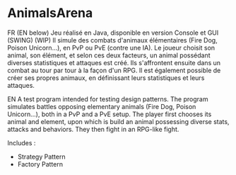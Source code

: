# AnimalsArena

FR (EN below)
Jeu réalisé en Java, disponible en version Console et GUI (SWING) (WIP)
Il simule des combats d'animaux élémentaires (Fire Dog, Poison Unicorn...), en PvP ou PvE (contre une IA). Le joueur choisit son animal, son élément, et selon ces deux facteurs, un animal possédant diverses statistiques et attaques est créé. Ils s'affrontent ensuite dans un combat au tour par tour à la façon d'un RPG.
Il est également possible de créer ses propres animaux, en définissant leurs statistiques et leurs attaques.

EN
A test program intended for testing design patterns. 
The program simulates battles opposing elementary animals (Fire Dog, Poison Unicorn...), both in a PvP and a PvE setup. The player first chooses its animal and element, upon which is build an animal possessing diverse stats, attacks and behaviors. They then fight in an RPG-like fight.

Includes :
* Strategy Pattern
* Factory Pattern
